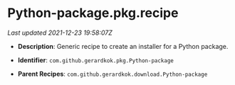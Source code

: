 # Python-package.pkg.recipe

_Last updated 2021-12-23 19:58:07Z_

- **Description**: Generic recipe to create an installer for a Python package.

- **Identifier**: `com.github.gerardkok.pkg.Python-package`

- **Parent Recipes**: `com.github.gerardkok.download.Python-package`
